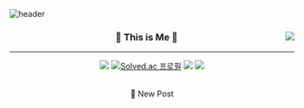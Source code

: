 
![header](https://capsule-render.vercel.app/api?type=waving&color=e3e1ee&height=300&section=header&text=Hello%20World&fontSize=90&animation=fadeIn&fontAlignY=38&desc=YuMin's%20Github!&descAlignY=51&descAlign=62)


<p align="center">

<div align="center">
  
  <img align="right" src="https://github-readme-stats.vercel.app/api/top-langs/?username=devYuMinKim&theme=dracula&exclude_repo=Computer-Science-Engineering&layout=compact&langs_count=10"/>
  
 ### 🗼 This is Me 🗼
  
  ---
  
  <a href="https://github.com/devYuMinKim"><img src="https://hits.seeyoufarm.com/api/count/incr/badge.svg?url=https%3A%2F%2Fgithub.com%2FdevYuMinKim&count_bg=%23000000&title_bg=%23000000&icon=github.svg&icon_color=%23E7E7E7&title=GitHub&edge_flat=false)"/></a> 
  [![Solved.ac
프로필](http://mazassumnida.wtf/api/mini/generate_badge?boj=gimyumin40)](https://solved.ac/gimyumin40)
  <a href="https://devYuMinKim.github.io"><img src="https://img.shields.io/badge/my Blog-3DDC84?style=flat-square&logo=Github&logoColor=white"/></a>
<a href="https://devyuminkim.notion.site/Minyu-64bd48e441a44f4899fb75844280c58c"><img src="https://img.shields.io/badge/Resume-ffffff?style=flat-square&logo=notion&logoColor=black"/></a>

  <br>
  📝 New Post
<!-- [![Velog's GitHub stats](https://velog-readme-stats.vercel.app/api?name=devYuMinKim)](https://devyuminkim.github.io/@devYuMinKim) -->
</div>
<!--<a href="https://github.com/anuraghazra/github-readme-stats">
        <img src="https://capsule-render.vercel.app/api?type=waving&color=timeGradient&height=200&section=footer&text=Hello%20World!&fontSize=80&fontAlignY=70&animation=twinkling" />
</a> -->
